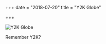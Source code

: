 +++
date = "2018-07-20"
title = "Y2K Globe"

+++

![Y2K Globe](/img/2018/2018-07-20_Y2K-Globe.jpg)

Remember Y2K?
